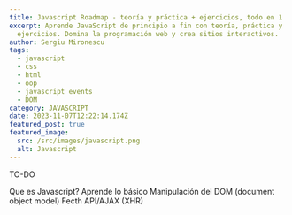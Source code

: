 ```yaml
---
title: Javascript Roadmap - teoría y práctica + ejercicios, todo en 1
excerpt: Aprende JavaScript de principio a fin con teoría, práctica y
  ejercicios. Domina la programación web y crea sitios interactivos.
author: Sergiu Mironescu
tags:
  - javascript
  - css
  - html
  - oop
  - javascript events
  - DOM
category: JAVASCRIPT
date: 2023-11-07T12:22:14.174Z
featured_post: true
featured_image:
  src: /src/images/javascript.png
  alt: Javascript
---
```

TO-DO

Que es Javascript?
Aprende lo básico
Manipulación del DOM (document object model)
Fecth API/AJAX (XHR)